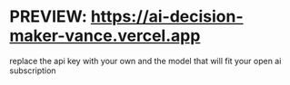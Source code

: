 # PREVIEW: https://ai-decision-maker-vance.vercel.app
replace the api key with your own and the model that will fit your open ai subscription
